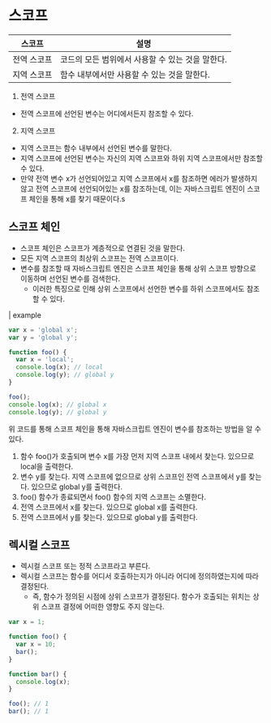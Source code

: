 # 스코프

| 스코프      | 설명                                             |
| ----------- | ------------------------------------------------ |
| 전역 스코프 | 코드의 모든 범위에서 사용할 수 있는 것을 말한다. |
| 지역 스코프 | 함수 내부에서만 사용할 수 있는 것을 말한다.      |

1. 전역 스코프

- 전역 스코프에 선언된 변수는 어디에서든지 참조할 수 있다.

2. 지역 스코프

- 지역 스코프는 함수 내부에서 선언된 변수를 말한다.
- 지역 스코프에 선언된 변수는 자신의 지역 스코프와 하위 지역 스코프에서만 참조할 수 있다.
- 만약 전역 변수 x가 선언되어있고 지역 스코프에서 x를 참조하면 에러가 발생하지 않고 전역 스코프에 선언되어있는 x를 참조하는데, 이는 자바스크립트 엔진이 스코프 체인을 통해 x를 찾기 때문이다.s

## 스코프 체인

- 스코프 체인은 스코프가 계층적으로 연결된 것을 말한다.
- 모든 지역 스코프의 최상위 스코프는 전역 스코프이다.
- 변수를 참조할 때 자바스크립트 엔진은 스코프 체인을 통해 상위 스코프 방향으로 이동하며 선언된 변수를 검색한다.
  - 이러한 특징으로 인해 상위 스코프에서 선언한 변수를 하위 스코프에서도 참조할 수 있다.

\| example

```js
var x = 'global x';
var y = 'global y';

function foo() {
  var x = 'local';
  console.log(x); // local
  console.log(y); // global y
}

foo();
console.log(x); // global x
console.log(y); // global y
```

위 코드를 통해 스코프 체인을 통해 자바스크립트 엔진이 변수를 참조하는 방법을 알 수 있다.

1. 함수 foo()가 호출되며 변수 x를 가장 먼저 지역 스코프 내에서 찾는다. 있으므로 local을 출력한다.
2. 변수 y를 찾는다. 지역 스코프에 없으므로 상위 스코프인 전역 스코프에서 y를 찾는다. 있으므로 global y를 출력한다.
3. foo() 함수가 종료되면서 foo() 함수의 지역 스코프는 소멸한다.
4. 전역 스코프에서 x를 찾는다. 있으므로 global x를 출력한다.
5. 전역 스코프에서 y를 찾는다. 있으므로 global y를 출력한다.

## 렉시컬 스코프

- 렉시컬 스코프 또는 정적 스코프라고 부른다.
- 렉시컬 스코프는 함수를 어디서 호출하는지가 아니라 어디에 정의하였는지에 따라 결정된다.
  - 즉, 함수가 정의된 시점에 상위 스코프가 결정된다. 함수가 호출되는 위치는 상위 스코프 결정에 어떠한 영향도 주지 않는다.

```js
var x = 1;

function foo() {
  var x = 10;
  bar();
}

function bar() {
  console.log(x);
}

foo(); // 1
bar(); // 1
```
